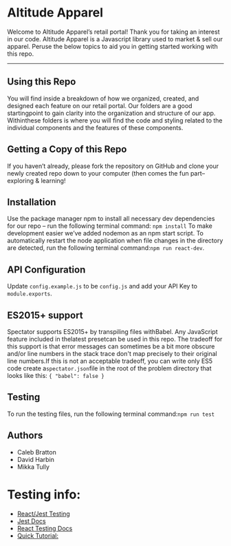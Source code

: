 # Altitude Apparel
Welcome to Altitude Apparel’s retail portal! Thank you for taking an interest in our code. Altitude Apparel is a Javascript library used to market & sell our apparel. Peruse the below topics to aid you in getting started working with this repo.
***

## Using this Repo
You will find inside a breakdown of how we organized, created, and designed each feature on our retail portal. Our folders are a good startingpoint to gain clarity into the organization and structure of our app. Withinthese folders is where you will find the code and styling related to the individual components and the features of these components.

## Getting a Copy of this Repo
If you haven’t already, please fork the repository on GitHub and clone your newly created repo down to your computer (then comes the fun part– exploring & learning!

## Installation
Use the package manager npm to install all necessary dev dependencies for our repo – run the following terminal command: `npm install`
To make development easier we’ve added nodemon as an npm start script. To automatically restart the node application when file changes in the directory are detected, run the following terminal command:`npm run react-dev`.

## API Configuration
Update `config.example.js` to be `config.js` and add your API Key to `module.exports`.

## ES2015+ support
Spectator supports ES2015+ by transpiling files withBabel. Any JavaScript feature included in thelatest presetcan be used in this repo. The tradeoff for this support is that error messages can sometimes be a bit more obscure and/or line numbers in the stack trace don't map precisely to their original line numbers.If this is not an acceptable tradeoff, you can write only ES5 code create a`spectator.json`file in the root of the problem directory that looks like this:
`{
	"babel": false
}`

## Testing
To run the testing files, run the following terminal command:`npm run test`

## Authors
- Caleb Bratton
- David Harbin
- Mikka Tully


# Testing info:

- [React/Jest Testing](https://www.robinwieruch.de/react-testing-jest)
- [Jest Docs](https://jestjs.io/docs/getting-started)
- [React Testing Docs](https://testing-library.com/docs/react-testing-library/api/)
- [Quick Tutorial:](https://www.youtube.com/watch?v=3e1GHCA3GP0)
